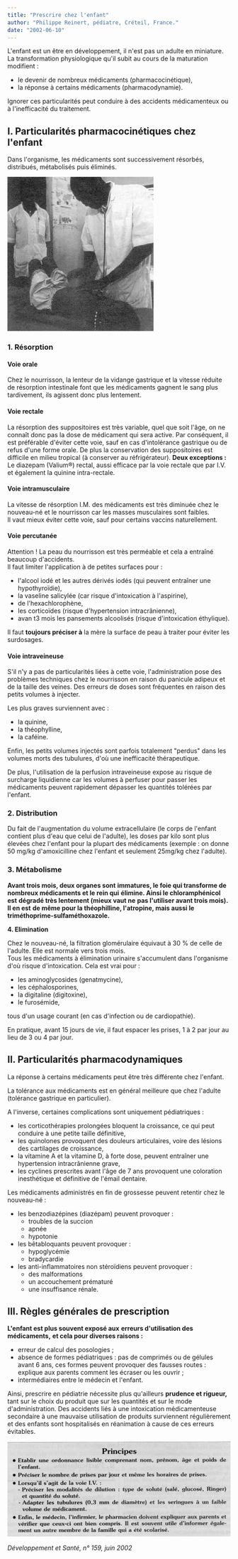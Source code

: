 ```yaml
---
title: "Prescrire chez l'enfant"
author: "Philippe Reinert, pédiatre, Créteil, France."
date: "2002-06-10"
---
```


L'enfant est un être en développement, il n'est pas un adulte en miniature. La transformation physiologique qu'il subit au cours de la maturation modifient :

*   le devenir de nombreux médicaments (pharmacocinétique),
*   la réponse à certains médicaments (pharmacodynamie).

Ignorer ces particularités peut conduire à des accidents médicamenteux ou à l'inefficacité du traitement.
## I. Particularités pharmacocinétiques chez l'enfant

Dans l'organisme, les médicaments sont successivement résorbés, distribués, métabolisés puis éliminés.

![](i916-1.jpg)


### 1. Résorption

#### Voie orale

Chez le nourrisson, la lenteur de la vidange gastrique et la vitesse réduite de résorption intestinale font que les médicaments gagnent le sang plus tardivement, ils agissent donc plus lentement.

#### Voie rectale

La résorption des suppositoires est très variable, quel que soit l'âge, on ne connaît donc pas la dose de médicament qui sera active. Par conséquent, il est préférable d'éviter cette voie, sauf en cas d'intolérance gastrique ou de refus d'une forme orale. De plus la conservation des suppositoires est difficile en milieu tropical (à conserver au réfrigérateur). **Deux exceptions :** Le diazepam (Valium®) rectal, aussi efficace par la voie rectale que par I.V. et également la quinine intra-rectale.

#### **Voie intramusculaire**

La vitesse de résorption I.M. des médicaments est très diminuée chez le nouveau-né et le nourrisson car les masses musculaires sont faibles.  
Il vaut mieux éviter cette voie, sauf pour certains vaccins naturellement.

#### **Voie percutanée**

Attention ! La peau du nourrisson est très perméable et cela a entraîné beaucoup d'accidents.  
Il faut limiter l'application à de petites surfaces pour :

*   l'alcool iodé et les autres dérivés iodés (qui peuvent entraîner une hypothyroïdie),
*   la vaseline salicylée (car risque d'intoxication à l'aspirine),
*   de l'hexachlorophène,
*   les corticoïdes (risque d'hypertension intracrânienne),
*   avan t3 mois les pansements alcoolisés (risque d'intoxication éthylique).

Il faut **toujours préciser à** la mère la surface de peau à traiter pour éviter les surdosages.

#### Voie intraveineuse

S'il n'y a pas de particularités liées à cette voie, l'administration pose des problèmes techniques chez le nourrisson en raison du panicule adipeux et de la taille des veines. Des erreurs de doses sont fréquentes en raison des petits volumes à injecter.

Les plus graves surviennent avec :

*   la quinine,
*   la théophylline,
*   la caféine.

Enfin, les petits volumes injectés sont parfois totalement "perdus" dans les volumes morts des tubulures, d'où une inefficacité thérapeutique.

De plus, l'utilisation de la perfusion intraveineuse expose au risque de surcharge liquidienne car les volumes à perfuser pour passer les médicaments peuvent rapidement dépasser les quantités tolérées par l'enfant.

### 2. Distribution

Du fait de l'augmentation du volume extracellulaire (le corps de l'enfant contient plus d'eau que celui de l'adulte), les doses par kilo sont plus élevées chez l'enfant pour la plupart des médicaments (exemple : on donne 50 mg/kg d'amoxicilline chez l'enfant et seulement 25mg/kg chez l'adulte).

### 3. Métabolisme

**Avant trois mois, deux organes sont** **immatures, le foie qui transforme de** **nombreux médicaments et le rein qui** **élimine. Ainsi le chloramphénicol est** **dégradé très lentement (mieux vaut ne** **pas l'utiliser avant trois mois). Il en est** **de même pour la théophilline, l'atropine, mais aussi le triméthoprime-sulfaméthoxazole.**

**4. Elimination**

Chez le nouveau-né, la filtration glomérulaire équivaut à 30 % de celle de l'adulte. Elle est normale vers trois mois.  
Tous les médicaments à élimination urinaire s'accumulent dans l'organisme d'où risque d'intoxication. Cela est vrai pour :

*   les aminoglycosides (genatmycine),
*   les céphalosporines,
*   la digitaline (digitoxine),
*   le furosémide,

tous d'un usage courant (en cas d'infection ou de cardiopathie).

En pratique, avant 15 jours de vie, il faut espacer les prises, 1 à 2 par jour au lieu de 3 ou 4 par jour.

## Il. Particularités pharmacodynamiques

La réponse à certains médicaments peut être très différente chez l'enfant.

La tolérance aux médicaments est en général meilleure que chez l'adulte (tolérance gastrique en particulier).

A l'inverse, certaines complications sont uniquement pédiatriques :

*   les corticothérapies prolongées bloquent la croissance, ce qui peut conduire à une petite taille définitive,
*   les quinolones provoquent des douleurs articulaires, voire des lésions des cartilages de croissance,
*   la vitamine A et la vitamine D, à forte dose, peuvent entraîner une hypertension intracrânienne grave,
*   les cyclines prescrites avant l'âge de 7 ans provoquent une coloration inesthétique et définitive de l'émail dentaire.

Les médicaments administrés en fin de grossesse peuvent retentir chez le nouveau-né :

*   les benzodiazépines (diazépam) peuvent provoquer :
    *   troubles de la succion
    *   apnée
    *   hypotonie
*   les bêtabloquants peuvent provoquer :
    *   hypoglycémie
    *   bradycardie
*   les anti-inflammatoires non stéroïdiens peuvent provoquer :
    *   des malformations
    *   un accouchement prématuré
    *   une insuffisance rénale.

## III. Règles générales de prescription

**L'enfant est plus souvent exposé aux** **erreurs d'utilisation des médicaments,** **et cela pour diverses raisons :**

*   erreur de calcul des posologies ;
*   absence de formes pédiatriques : pas de comprimés ou de gélules avant 6 ans, ces formes peuvent provoquer des fausses routes : explique aux parents comment les écraser ou les ouvrir ;
*   intermédiaires entre le médecin et l'enfant.

Ainsi, prescrire en pédiatrie nécessite plus qu'ailleurs **prudence et rigueur,** tant sur le choix du produit que sur les quantités et sur le mode d'administration. Des accidents liés à une intoxication médicamenteuse secondaire à une mauvaise utilisation de produits surviennent régulièrement et des enfants sont hospitalisés en réanimation à cause de ces erreurs évitables.

![](i916-2.jpg)


_Développement et Santé, n° 159, juin 2002_